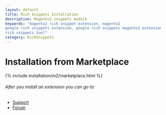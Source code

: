```yaml
---
layout: default
title: Rich Snippets Installation
description: Magento2 snippets module
keywords: "magento2 rich snippet extension, magento2
google rich snippets extension, google rich snippets magento2 extension, google
rich snippets tool"
category: RichSnippets
---
```


# Installation from Marketplace

{% include installation/m2/marketplace.html %}

###### After you install an extension you can go to:

* [Support](https://swissuplabs.com/contacts/)
* [Forum](https://swissuplabs.com/magento-forum/)
